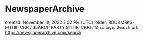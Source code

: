 # NewspaperArchive

created: November 10, 2022 5:02 PM (UTC)
folder: BOOKMRKS-MTHRFCKR / SEARCH PARTY MTHRFCKR! / Misc
tags: Search
url: https://newspaperarchive.com/search